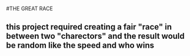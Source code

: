 #THE GREAT RACE
## this project required creating a fair "race" in between two "charectors" and the result would be random like the speed and who wins
